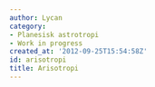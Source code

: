 ```yaml
---
author: Lycan
category:
- Planesisk astrotropi
- Work in progress
created_at: '2012-09-25T15:54:58Z'
id: arisotropi
title: Arisotropi
---
```

